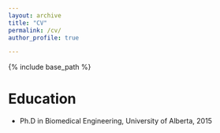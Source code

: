```yaml
---
layout: archive
title: "CV"
permalink: /cv/
author_profile: true

---
```


{% include base_path %}

Education
======

* Ph.D in Biomedical Engineering, University of Alberta, 2015


